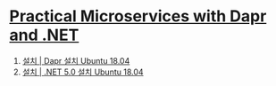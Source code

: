 # [Practical Microservices with Dapr and .NET](https://www.amazon.com/Practical-Microservices-Dapr-NET-cloud-native/dp/1800568371/ref=sr_1_2?dchild=1&keywords=dapr&qid=1613187182&sr=8-2)

1. [설치 | Dapr 설치 Ubuntu 18.04](./Install/Install_Dapr_On_Ubuntu.md)
1. [설치 | .NET 5.0 설치 Ubuntu 18.04](./Install/Install_NET5_On_Ubuntu.md)
